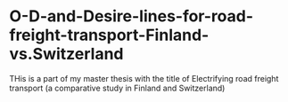 # O-D-and-Desire-lines-for-road-freight-transport-Finland-vs.Switzerland
THis is a part of my master thesis with the title of Electrifying road freight transport (a comparative study in Finland and Switzerland)
